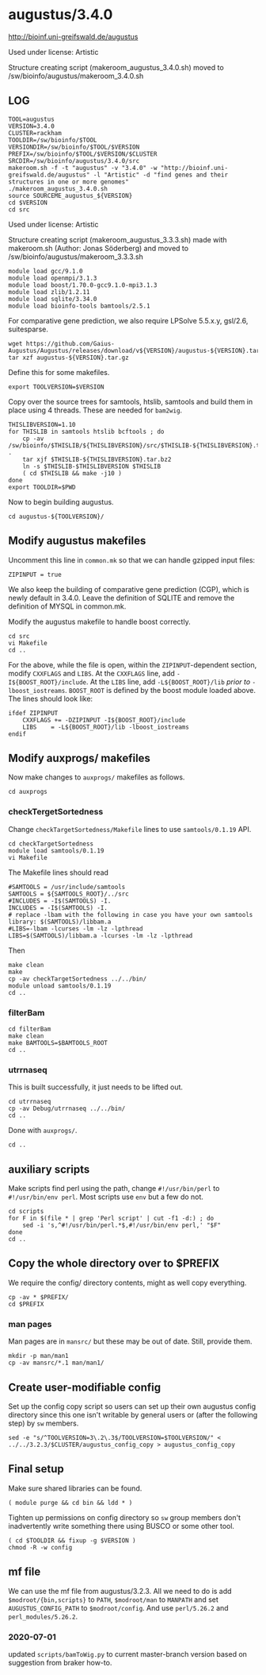augustus/3.4.0
========================

<http://bioinf.uni-greifswald.de/augustus>

Used under license:
Artistic

Structure creating script (makeroom_augustus_3.4.0.sh) moved to /sw/bioinfo/augustus/makeroom_3.4.0.sh

LOG
---

    TOOL=augustus
    VERSION=3.4.0
    CLUSTER=rackham
    TOOLDIR=/sw/bioinfo/$TOOL
    VERSIONDIR=/sw/bioinfo/$TOOL/$VERSION
    PREFIX=/sw/bioinfo/$TOOL/$VERSION/$CLUSTER
    SRCDIR=/sw/bioinfo/augustus/3.4.0/src
    makeroom.sh -f -t "augustus" -v "3.4.0" -w "http://bioinf.uni-greifswald.de/augustus" -l "Artistic" -d "find genes and their structures in one or more genomes"
    ./makeroom_augustus_3.4.0.sh
    source SOURCEME_augustus_${VERSION}
    cd $VERSION
    cd src


Used under license:
Artistic

Structure creating script (makeroom_augustus_3.3.3.sh) made with makeroom.sh (Author: Jonas Söderberg) and moved to /sw/bioinfo/augustus/makeroom_3.3.3.sh


    module load gcc/9.1.0
    module load openmpi/3.1.3
    module load boost/1.70.0-gcc9.1.0-mpi3.1.3
    module load zlib/1.2.11
    module load sqlite/3.34.0
    module load bioinfo-tools bamtools/2.5.1

For comparative gene prediction, we also require
LPSolve 5.5.x.y, gsl/2.6, suitesparse.

    wget https://github.com/Gaius-Augustus/Augustus/releases/download/v${VERSION}/augustus-${VERSION}.tar.gz
    tar xzf augustus-${VERSION}.tar.gz

Define this for some makefiles.

    export TOOLVERSION=$VERSION

Copy over the source trees for samtools, htslib, samtools and build them in
place using 4 threads.  These are needed for `bam2wig`.

    THISLIBVERSION=1.10
    for THISLIB in samtools htslib bcftools ; do
        cp -av /sw/bioinfo/$THISLIB/${THISLIBVERSION}/src/$THISLIB-${THISLIBVERSION}.tar.bz2 .
        tar xjf $THISLIB-${THISLIBVERSION}.tar.bz2
        ln -s $THISLIB-$THISLIBVERSION $THISLIB
        ( cd $THISLIB && make -j10 )
    done
    export TOOLDIR=$PWD

Now to begin building augustus.

    cd augustus-${TOOLVERSION}/


## Modify augustus makefiles

Uncomment this line in `common.mk` so that we can handle gzipped input files:

    ZIPINPUT = true

We also keep the building of comparative gene prediction (CGP), which is newly default in 3.4.0.
Leave the definition of SQLITE and remove the definition of MYSQL in common.mk.

Modify the augustus makefile to handle boost correctly.

    cd src
    vi Makefile
    cd ..

For the above, while the file is open, within the `ZIPINPUT`-dependent section,
modify `CXXFLAGS` and `LIBS`.  At the `CXXFLAGS` line, add
`-I${BOOST_ROOT}/include`.  At the `LIBS` line, add `-L${BOOST_ROOT}/lib`
*prior to* `-lboost_iostreams`.  `BOOST_ROOT` is defined by the boost module loaded
above.  The lines should look like:

    ifdef ZIPINPUT
        CXXFLAGS += -DZIPINPUT -I${BOOST_ROOT}/include
        LIBS    = -L${BOOST_ROOT}/lib -lboost_iostreams
    endif


## Modify auxprogs/ makefiles

Now make changes to `auxprogs/` makefiles as follows.

    cd auxprogs

### checkTergetSortedness

Change `checkTargetSortedness/Makefile` lines to use `samtools/0.1.19` API.

    cd checkTargetSortedness
    module load samtools/0.1.19
    vi Makefile

The Makefile lines should read

    #SAMTOOLS = /usr/include/samtools
    SAMTOOLS = ${SAMTOOLS_ROOT}/../src
    #INCLUDES = -I$(SAMTOOLS) -I.
    INCLUDES = -I$(SAMTOOLS) -I.
    # replace -lbam with the following in case you have your own samtools library: $(SAMTOOLS)/libbam.a
    #LIBS=-lbam -lcurses -lm -lz -lpthread
    LIBS=$(SAMTOOLS)/libbam.a -lcurses -lm -lz -lpthread

Then

    make clean
    make
    cp -av checkTargetSortedness ../../bin/
    module unload samtools/0.1.19
    cd ..

### filterBam

    cd filterBam
    make clean
    make BAMTOOLS=$BAMTOOLS_ROOT
    cd ..

### utrrnaseq

This is built successfully, it just needs to be lifted out.

    cd utrrnaseq
    cp -av Debug/utrrnaseq ../../bin/
    cd ..

Done with `auxprogs/`.

    cd ..


## auxiliary scripts


Make scripts find perl using the path, change `#!/usr/bin/perl` to `#!/usr/bin/env perl`.
Most scripts use `env` but a few do not.

    cd scripts
    for F in $(file * | grep 'Perl script' | cut -f1 -d:) ; do
        sed -i 's,^#!/usr/bin/perl.*$,#!/usr/bin/env perl,' "$F"
    done
    cd ..


## Copy the whole directory over to $PREFIX


We require the config/ directory contents, might as well copy everything.

    cp -av * $PREFIX/
    cd $PREFIX

### man pages

Man pages are in `mansrc/` but these may be out of date.  Still, provide them.

    mkdir -p man/man1
    cp -av mansrc/*.1 man/man1/


## Create user-modifiable config


Set up the config copy script so users can set up their own augustus config
directory since this one isn't writable by general users or (after the
following step) by `sw` members.

    sed -e "s/^TOOLVERSION=3\.2\.3$/TOOLVERSION=$TOOLVERSION/" < ../../3.2.3/$CLUSTER/augustus_config_copy > augustus_config_copy


## Final setup


Make sure shared libraries can be found.

    ( module purge && cd bin && ldd * )

Tighten up permissions on config directory so `sw` group members don't
inadvertently write something there using BUSCO or some other tool.

    ( cd $TOOLDIR && fixup -g $VERSION )
    chmod -R -w config


## mf file

We can use the mf file from augustus/3.2.3.  All we need to do is add
`$modroot/{bin,scripts}` to `PATH`, `$modroot/man` to `MANPATH` and set
`AUGUSTUS_CONFIG_PATH` to `$modroot/config`.  And use `perl/5.26.2` and
`perl_modules/5.26.2`.


### 2020-07-01

updated `scripts/bamToWig.py` to current master-branch version based on suggestion from braker how-to.
